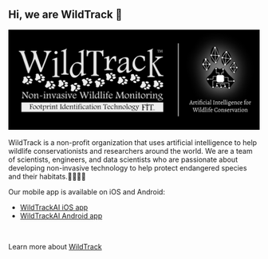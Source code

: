 ## Hi, we are WildTrack 👋

![WildTrack banner](https://github.com/WildTrackAI/.github/blob/fbccaac7fe59ab164658414b85544fd9d394e95b/profile/images/wildtrack_github_banner.jpg?raw=true)

WildTrack is a non-profit organization that uses artificial intelligence to help wildlife conservationists and researchers around the world. We are a team of scientists, engineers, and data scientists who are passionate about developing non-invasive technology to help protect endangered species and their habitats.🐢🦏🐅🐘 

Our mobile app is available on iOS and Android:
- [WildTrackAI iOS app](https://apps.apple.com/us/app/wildtrackai/id1625129285)
- [WildTrackAI Android app](https://play.google.com/store/apps/details?id=com.wildtrack.WildTrackAI)

<br>

Learn more about [WildTrack](https://www.wildtrack.org)
